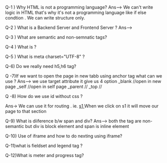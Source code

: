Q-1 ) Why HTML is not a programming language?
Ans--> We can't write logic in HTML that's why it's not a programming language like if else condtion . We can write structure only.

Q-2 ) What is a Backend Server and Frontend Server ?
Ans--> 

Q-3 ) What are semantic and non-semnatic tags?

Q-4 ) What is <!DOCTYPE html> ?

Q-5 ) What is  meta charset="UTF-8" ?

Q-6) Do we really need h5,h6 tag?

Q -7)If we want to open the page in new tabb using anchor tag what can we use ?
Ans--> we use target attribute
it give us 4 option
_blank //open in new page
_self //open in self page
_parent //
_top   //


Q -8) How do we use id without css ?

Ans-> We can use it for routing .
ie. <a href="#s1">s1 </a>
When we click on s1 it will move our page to that section


Q-9) What is diiference b/w span and div?
Ans--> both the tag are non-semantic but div is block element and span is inline element

Q-10) Use of iframe and how to do nexting using iframe?



Q-11)what is fieldset and legend tag ?

Q-12)What is meter and progress tag?